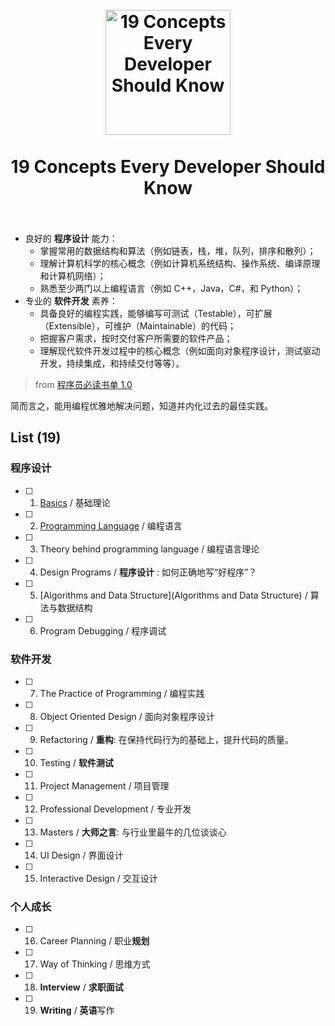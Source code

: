 <h1 align="center">
<br>
  <a href="https://github.com/willwang-x/a-growing-cs"><img src="https://i.imgur.com/CnKqzEJ.png" alt="19 Concepts Every Developer Should Know" width=200"></a>
  <br>
    <br>
  19 Concepts Every Developer Should Know
  <br><br>
</h1>



> 
* 良好的 **程序设计** 能力：
	* 掌握常用的数据结构和算法（例如链表，栈，堆，队列，排序和散列）；
	* 理解计算机科学的核心概念（例如计算机系统结构、操作系统、编译原理和计算机网络）；
	* 熟悉至少两门以上编程语言（例如 C++，Java，C#，和 Python）；
* 专业的 **软件开发** 素养：
	* 具备良好的编程实践，能够编写可测试（Testable），可扩展（Extensible），可维护（Maintainable）的代码；
	* 把握客户需求，按时交付客户所需要的软件产品；
	* 理解现代软件开发过程中的核心概念（例如面向对象程序设计，测试驱动开发，持续集成，和持续交付等等）。
> 
> from  [程序员必读书单 1.0](http://lucida.me/blog/developer-reading-list/)

简而言之，能用编程优雅地解决问题，知道并内化过去的最佳实践。
	
## List (19)

### 程序设计                                     

* [ ] 01. [Basics](https://github.com/willwang-x/cs-core-skills) / 基础理论
* [ ] 02. [Programming Language](https://github.com/willwang-x/coder-arms) / 编程语言 
* [ ] 03. Theory behind programming language / 编程语言理论  
* [ ] 04. Design Programs / **程序设计** : 如何正确地写“好程序”？
* [ ] 05. [Algorithms and Data Structure](Algorithms and Data Structure) / 算法与数据结构  
* [ ] 06. Program	Debugging / 程序调试

### 软件开发                                                    

* [ ] 07. The Practice of Programming / 编程实践  
* [ ] 08. Object Oriented Design / 面向对象程序设计 
* [ ] 09. Refactoring / **重构**: 在保持代码行为的基础上，提升代码的质量。
* [ ] 10. Testing / **软件测试**
* [ ] 11. Project Management / 项目管理 
* [ ] 12. Professional Development / 专业开发 
* [ ] 13. Masters / **大师之言**: 与行业里最牛的几位谈谈心
* [ ] 14. UI Design / 界面设计
* [ ] 15. Interactive Design / 交互设计 


### 个人成长 
               
* [ ] 16. Career Planning / 职业**规划**   
* [ ] 17. Way of Thinking / 思维方式 
* [ ] 18. **Interview** / **求职面试**
* [ ] 19. **Writing** / **英语**写作